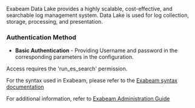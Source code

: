 Exabeam Data Lake provides a highly scalable, cost-effective, and searchable log
management system. 
Data Lake is used for log collection, storage, processing, and presentation.

### Authentication Method
 - **Basic Authentication** - Providing Username and password in the corresponding   parameters in the configuration.

Access requires the 'run_es_search' permission.

For the syntax used in Exabeam, please refer to the [Exabeam syntax documentation](https://docs.exabeam.com/en/data-lake/i40/data-lake-search-quick-reference-guide/169290-how-to-run-query-searches-in-exabeam-data-lake.html)

For additional information, refer to [Exabeam Administration Guide](https://docs.exabeam.com/en/data-lake/i40/data-lake-administration-guide/131779-exabeam-data-lake-architecture-overview.html)
